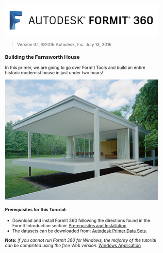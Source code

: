 ![](./images/b5030b43-df24-4259-ad6a-94bcad61bc78.png)

> Version 0.1, ©2016 Autodesk, Inc. July 13, 2016

### Building the Farnsworth House

In this primer, we are going to go over FormIt Tools and build an entire historic modernist house in just under two hours!

![](./images/49e004f3-d500-4890-9188-e8a87c1e396a-2.png)

#### Prerequisites for this Turorial:
- Download and install FormIt 360 following the directions found in the FormIt Introduction section: [Prerequisites and Installation](../formit-introduction/prerequisites-and-installation.md).
- The datasets can be downloaded from: [Autodesk Primer Data Sets](https://autodesk.app.box.com/s/thavswirrbflit27rbqzl26ljj7fu1uv).

**Note:** *If you cannot run FormIt 360 for Windows, the majority of the tutorial can be completed using the free Web version:* [Windows Application](http://formit360.autodesk.com/app)

